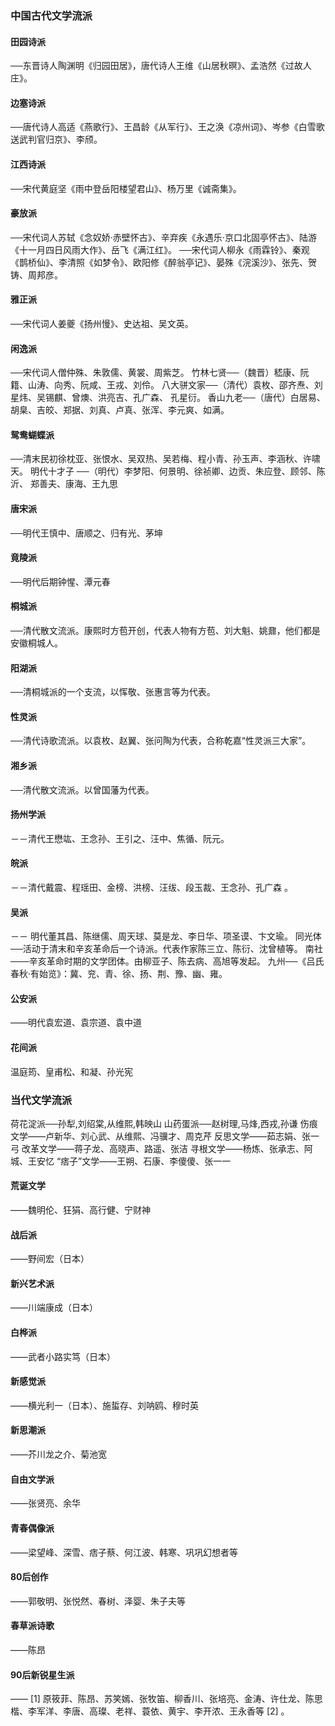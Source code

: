 ### 中国古代文学流派 ###
#### 田园诗派 ####
──东晋诗人陶渊明《归园田居》，唐代诗人王维《山居秋暝》、孟浩然《过故人庄》。
#### 边塞诗派 ####
──唐代诗人高适《燕歌行》、王昌龄《从军行》、王之涣《凉州词》、岑参《白雪歌送武判官归京》、李颀。
#### 江西诗派 ####
──宋代黄庭坚《雨中登岳阳楼望君山》、杨万里《诚斋集》。
#### 豪放派 ####
──宋代词人苏轼《念奴娇·赤壁怀古》、辛弃疾《永遇乐·京口北固亭怀古》、陆游《十一月四日风雨大作》、岳飞《满江红》。
──宋代词人柳永《雨霖铃》、秦观《鹊桥仙》、李清照《如梦令》、欧阳修《醉翁亭记》、晏殊《浣溪沙》、张先、贺铸、周邦彦。
#### 雅正派 ####
──宋代词人姜夔《扬州慢》、史达祖、吴文英。
#### 闲逸派 ####
──宋代词人僧仲殊、朱敦儒、黄裳、周紫芝。
竹林七贤──（魏晋）嵇康、阮籍、山涛、向秀、阮咸、王戎、刘伶。
八大骈文家──（清代）袁枚、邵齐焘、刘星炜、吴锡麒、曾燠、洪亮吉、孔广森、 孔星衍。
香山九老──（唐代）白居易、胡臬、吉皎、郑据、刘真、卢真、张浑、李元爽、如满。
#### 鸳鸯蝴蝶派 ####
──清末民初徐枕亚、张恨水、吴双热、吴若梅、程小青、孙玉声、李涵秋、许啸天。
明代十才子
──（明代）李梦阳、何景明、徐祯卿、边贡、朱应登、顾邻、陈沂、 郑善夫、康海、王九思
#### 唐宋派 ####
──明代王慎中、唐顺之、归有光、茅坤
#### 竟陵派 ####
──明代后期钟惺、潭元春
#### 桐城派 ####
──清代散文流派。康熙时方苞开创，代表人物有方苞、刘大魁、姚鼐，他们都是安徽桐城人。
#### 阳湖派 ####
──清桐城派的一个支流，以恽敬、张惠言等为代表。
#### 性灵派 ####
──清代诗歌流派。以袁枚、赵翼、张问陶为代表，合称乾嘉“性灵派三大家”。
#### 湘乡派 ####
──清代散文流派。以曾国藩为代表。
#### 扬州学派 ####
－－清代王懋竑、王念孙、王引之、汪中、焦循、阮元。
#### 皖派 ####
－－清代戴震、程瑶田、金榜、洪榜、汪绂、段玉裁、王念孙、孔广森 。
#### 吴派 ####
－－ 明代董其昌、陈继儒、周天球、莫是龙、李日华、项圣谟、卞文瑜。
同光体──活动于清末和辛亥革命后一个诗派。代表作家陈三立、陈衍、沈曾植等。
南社───辛亥革命时期的文学团体。由柳亚子、陈去病、高旭等发起。
九州──《吕氏春秋·有始览》：冀、兖、青、徐、扬、荆、豫、幽、雍。
#### 公安派 ####
——明代袁宏道、袁宗道、袁中道
#### 花间派 ####
温庭筠、皇甫松、和凝、孙光宪

### 当代文学流派 ###
荷花淀派──孙犁,刘绍棠,从维熙,韩映山
山药蛋派──赵树理,马烽,西戎,孙谦
伤痕文学——卢新华、刘心武、从维熙、冯骥才、周克芹
反思文学——茹志娟、张一弓
改革文学——蒋子龙、高晓声、路遥、张洁
寻根文学——杨炼、张承志、阿城、王安忆
“痞子”文学——王朔、石康、李傻傻、张一一
#### 荒诞文学 ####
——魏明伦、狂狷、高行健、宁财神
#### 战后派 ####
——野间宏（日本）
#### 新兴艺术派 ####
——川端康成（日本）
#### 白桦派 ####
——武者小路实笃（日本）
#### 新感觉派 ####
——横光利一（日本）、施蜇存、刘呐鸥、穆时英
#### 新思潮派 ####
——芥川龙之介、菊池宽
#### 自由文学派 ####
——张贤亮、余华
#### 青春偶像派 ####
——梁望峰、深雪、痞子蔡、何江波、韩寒、巩巩幻想者等
#### 80后创作 ####
——郭敬明、张悦然、春树、泽婴、朱子夫等
#### 春草派诗歌 ####
——陈昂
#### 90后新锐星生派 ####
—— [1]  原筱菲、陈昂、苏笑嫣、张牧笛、柳香川、张培亮、金涛、许仕龙、陈思楷、李军洋、李唐、高璨、老祥、蓑依、黄宇、李开浓、王永香等 [2]  。
